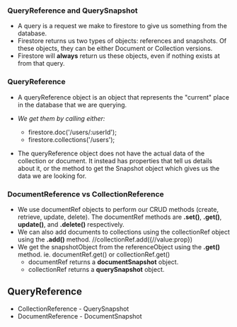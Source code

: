 ### QueryReference and QuerySnapshot
- A query is a request we make to firestore to give us something from the database.
- Firestore returns us two types of objects: references and snapshots. Of these objects, they can be either Document or Collection versions.
- Firestore will **always** return us these objects, even if nothing exists at from that query.

### QueryReference
- A queryReference object is an object that represents the "current" place in the database that we are querying.
- *We get them by calling either:*
  - firestore.doc('/users/:userId');
  - firestore.collections('/users');

- The queryReference object does not have the actual data of the collection or document. It instead has properties that tell us details about it, or the method to get the Snapshot object which gives us the data we are looking for.

### DocumentReference vs CollectionReference
- We use documentRef objects to perform our CRUD methods (create, retrieve, update, delete). The documentRef methods are **.set()**,
**.get()**, **update()**, and **.delete()** respectively.
- We can also add documents to collections using the collectionRef object using the **.add()** method. //collectionRef.add({//value:prop})
- We get the snapshotObject from the referenceObject using the **.get()** method. ie. documentRef.get() or collectionRef.get()
  - documentRef returns a **documentSnapshot** object.
  - collectionRef returns a **querySnapshot** object.

## QueryReference
   - CollectionReference - QuerySnapshot
   - DocumentReference - DocumentSnapshot
